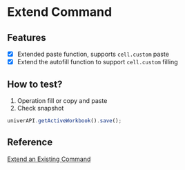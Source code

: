 # Extend Command

## Features

- [x]  Extended paste function, supports `cell.custom` paste
- [x]  Extend the autofill function to support `cell.custom` filling

## How to test?

1. Operation fill or copy and paste
3. Check snapshot
```js
univerAPI.getActiveWorkbook().save();
```

## Reference

[Extend an Existing Command](https://docs.univer.ai/en-US/guides/sheets/advanced/custom-command#extend-an-existing-command)
